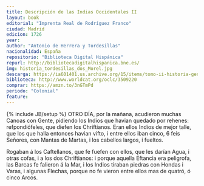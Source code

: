 ```yaml
---
title: Descripción de las Indias Occidentales II
layout: book
editorial: "Imprenta Real de Rodríguez Franco"
ciudad: Madrid
edicion: 1726
year: 
author: "Antonio de Herrera y Tordesillas"
nacionalidad: España
repositorio: "Biblioteca Digital Hispánica"
repurl: http://bibliotecadigitalhispanica.bne.es/
img: historia_tordesillas_dos_Morel.jpg
descarga: https://ia601401.us.archive.org/15/items/tomo-ii-historia-general-de-los-hechos-de-los-castellanos-en-las-islas-i-tierra-/Tomo%20II%20Historia%20general%20de%20los%20hechos%20de%20los%20castellanos%20en%20las%20islas%20i%20tierra%20firme%20del%20mar%20oc%C3%A9ano%20II.pdf
biblioteca: http://www.worldcat.org/oclc/3509220
comprar: https://amzn.to/3nGTmPd
periodo: "Colonial"
feature: 
---
```

{% include JB/setup %}
OTRO DÍA, por la mañana, acudieron muchas Canoas con Gente, pidiendo los Indios que havian quedado por rehenes: refpondiófeles, que diefen los Chriftianos. Eran ellos Indios de mejor talle, que los que halla entonces havian vifto, i entre ellos iban cinco, 6 feis Señores, con Mantas de Martas, i los cabellos largos, i fueltos.
 
Rogaban á los Caftellanos, que fe fuefen con ellos, que les darían Agua, i otras cofas, i a los dos Chriftianos: i porque aquella Eftancia era peligrofa, las Barcas fe falieron á la Mar, i los Indios tiraban piedras con Hondas i Varas, i algunas Flechas, porque no fe vieron entre ellos mas de quatró, ó cinco Arcos.

